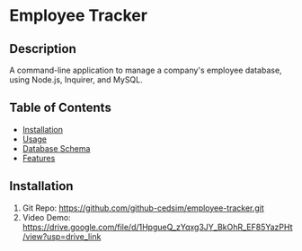 # Employee Tracker

## Description

A command-line application to manage a company's employee database, using Node.js, Inquirer, and MySQL.

## Table of Contents

- [Installation](#installation)
- [Usage](#usage)
- [Database Schema](#database-schema)
- [Features](#features)


## Installation

1. Git Repo: https://github.com/github-cedsim/employee-tracker.git
2. Video Demo: https://drive.google.com/file/d/1HpgueQ_zYqxg3JY_BkOhR_EF85YazPHt/view?usp=drive_link


